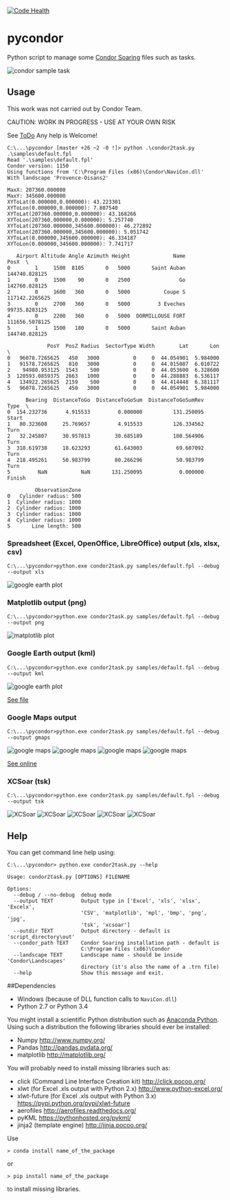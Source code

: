 [![Code Health](https://landscape.io/github/scls19fr/pycondor/master/landscape.svg?style=flat)](https://landscape.io/github/scls19fr/pycondor/master)

# pycondor
Python script to manage some [Condor Soaring](http://www.condorsoaring.com/) files such as tasks.

![condor sample task](screenshots/condor.jpg)

## Usage

This work was not carried out by Condor Team.

CAUTION: WORK IN PROGRESS - USE AT YOUR OWN RISK

See [ToDo](https://github.com/scls19fr/pycondor/wiki/ToDo) Any help is Welcome!

	C:\...\pycondor [master +26 ~2 -0 !]> python .\condor2task.py .\samples\default.fpl
	Read '.\samples\default.fpl'
	Condor version: 1150
	Using functions from 'C:\Program Files (x86)\Condor\NaviCon.dll'
	With landscape 'Provence-Oisans2'

	MaxX: 207360.000000
	MaxY: 345600.000000
	XYToLat(0.000000,0.000000): 43.223301
	XYToLon(0.000000,0.000000): 7.807540
	XYToLat(207360.000000,0.000000): 43.168266
	XYToLon(207360.000000,0.000000): 5.257740
	XYToLat(207360.000000,345600.000000): 46.272892
	XYToLon(207360.000000,345600.000000): 5.051742
	XYToLat(0.000000,345600.000000): 46.334187
	XYToLon(0.000000,345600.000000): 7.741717

	   Airport Altitude Angle Azimuth Height              Name            PosX  \
	0        1     1500  8105       0   5000       Saint Auban   144740.828125
	1        0     1500    90       0   2500                Go   142760.828125
	2        0     1600   360       0   5000           Coupe S  117142.2265625
	3        0     2700   360       0   5000         3 Eveches   99735.8203125
	4        0     2200   360       0   5000  DORMILLOUSE FORT  111656.5078125
	5        1     1500   180       0   5000       Saint Auban   144740.828125

				 PosY  PosZ Radius  SectorType Width        Lat       Lon  \
	0   96078.7265625   450   3000           0     0  44.054901  5.984000
	1   91578.7265625   810   3000           0     0  44.015087  6.010722
	2    94980.953125  1543    500           0     0  44.053600  6.328600
	3  120593.0859375  2663   1000           0     0  44.288883  6.536117
	4   134922.265625  2159    500           0     0  44.414448  6.381117
	5   96078.7265625   450   3000           0     0  44.054901  5.984000

		  Bearing  DistanceToGo  DistanceToGoSum  DistanceToGoSumRev    Type  \
	0  154.232736      4.915533         0.000000          131.250095   Start
	1   80.323608     25.769657         4.915533          126.334562    Turn
	2   32.245807     30.957813        30.685189          100.564906    Turn
	3  318.619738     18.623293        61.643003           69.607092    Turn
	4  218.495261     50.983799        80.266296           50.983799    Turn
	5         NaN           NaN       131.250095            0.000000  Finish

			 ObservationZone
	0   Cylinder radius: 500
	1  Cylinder radius: 1000
	2  Cylinder radius: 1000
	3  Cylinder radius: 1000
	4  Cylinder radius: 1000
	5       Line length: 500

### Spreadsheet (Excel, OpenOffice, LibreOffice) output (xls, xlsx, csv)

	C:\...\pycondor>python.exe condor2task.py samples/default.fpl --debug --output xls

![google earth plot](screenshots/spreadsheet.jpg)

### Matplotlib output (png)

	C:\...\pycondor>python.exe condor2task.py samples/default.fpl --debug --output png

![matplotlib plot](pycondor/out/default.png)

### Google Earth output (kml)


	C:\...\pycondor>python.exe condor2task.py samples/default.fpl --debug --output kml

![google earth plot](screenshots/google_earth.jpg)

[See file](https://raw.githubusercontent.com/scls19fr/pycondor/master/pycondor/out/default.kml)

### Google Maps output

	C:\...\pycondor>python.exe condor2task.py samples/default.fpl --debug --output gmaps

![google maps](screenshots/gmaps1.jpg)
![google maps](screenshots/gmaps2.jpg)
![google maps](screenshots/gmaps3.jpg)
![google maps](screenshots/gmaps4.jpg)

[See online](http://scls19fr.github.io/pycondor/gmaps/default.html)

### XCSoar (tsk)

	C:\...\pycondor>python.exe condor2task.py samples/default.fpl --debug --output tsk

![XCSoar](screenshots/XCSoar6/01.png)
![XCSoar](screenshots/XCSoar6/02.png)
![XCSoar](screenshots/XCSoar6/02.png)
![XCSoar](screenshots/XCSoar6/04.png)
![XCSoar](screenshots/XCSoar6/05.png)

## Help
You can get command line help using:

	C:\...\pycondor> python.exe condor2task.py --help

	Usage: condor2task.py [OPTIONS] FILENAME

	Options:
	  --debug / --no-debug  debug mode
	  --output TEXT         Output type in ['Excel', 'xls', 'xlsx', 'Excelx',
							'CSV', 'matplotlib', 'mpl', 'bmp', 'png', 'jpg',
							'tsk', 'xcsoar']
	  --outdir TEXT         Output directory - default is 'script_directory\out'
	  --condor_path TEXT    Condor Soaring installation path - default is
							C:\Program Files (x86)\Condor
	  --landscape TEXT      Landscape name - should be inside 'Condor\Landscapes'
							directory (it's also the name of a .trn file)
	  --help                Show this message and exit.	
	
##Dependencies
* Windows (because of DLL function calls to `NaviCon.dll`)
* Python 2.7 or Python 3.4

You might install a scientific Python distribution such as [Anaconda Python](http://continuum.io/).
Using such a distribution the following libraries should ever be installed:
* Numpy http://www.numpy.org/
* Pandas http://pandas.pydata.org/
* matplotlib http://matplotlib.org/

You will probably need to install missing libraries such as:
* click (Command Line Interface Creation kit) http://click.pocoo.org/
* xlwt (for Excel .xls output with Python 2.x) http://www.python-excel.org/
* xlwt-future (for Excel .xls output with Python 3.x) https://pypi.python.org/pypi/xlwt-future
* aerofiles http://aerofiles.readthedocs.org/
* pyKML https://pythonhosted.org/pykml/
* jinja2 (template engine)  http://jinja.pocoo.org/

Use

    > conda install name_of_the_package

or

    > pip install name_of_the_package

to install missing libraries.
